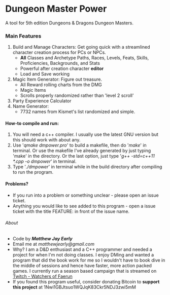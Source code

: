 # Dungeon Master Power
A tool for 5th edition Dungeons & Dragons Dungeon Masters.


### Main Features

1. Build and Manage Characters: Get going quick with a streamlined character creation process for PCs or NPCs.
    * **All** Classes and Archetype Paths, Races, Levels, Feats, Skills, Proficiencies, Backgrounds, and Stats
    * Powerful after creation character **editor**
    * Load and Save working
2. Magic Item Generator: Figure out treasure.
    * All Reward rolling charts from the DMG
    * Magic Items
    * Scrolls properly randomized rather than 'level 2 scroll'
3. Party Experience Calculator
4. Name Generator: 
	* 7732 names from Kismet's list randomized and simple.


#### How-to compile and run:

1. You will need a c++ compiler. I usually use the latest GNU version but this should work with about any.
2. Use '_qmake dmpower.pro_' to build a makefile, then do '_make_' in terminal. Or use the makefile I've already generated by just typing 'make' in the directory. Or the last option, just type '_g++ -std=c++11 *.cpp -o dmpower_' in terminal.
3. Type '_./dmpower_' in terminal while in the build directory after compiling to run the program.

#### Problems?

* If you run into a problem or something unclear - please open an issue ticket.
* Anything you would like to see added to this program - open a issue ticket with the title FEATURE: in front of the issue name. 

###### About
* Code by 
**_Matthew Jay Early_** 
* Email me at 
_matthewjearly@gmail.com_
* Why? I am a D&D enthusiast and a C++ programmer and needed a project for when I'm not doing classes. I enjoy DMing and wanted a program that did the book work for me so I wouldn't have to book dive in the middle of sessions and hence have faster, more action packed games. I currently run a season based campaign that is streamed on [Twitch - Watchers of Faerun](https://twitch.tv/watchersoffaerun)
* If you found this program useful, consider donating Bitcoin to **support this project** at 1Nwi1GBJtsuo1WQJqK83Ckr5NDJ3zwi5mM
